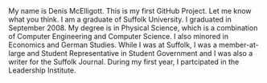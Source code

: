 <html>
<head>
<title><strong>Introduction</strong></title>
</head>

<body>
My name is Denis McElligott. This is my first GitHub Project. Let me know what you think.
</body>

<body>
I am a graduate of Suffolk University. I graduated in September 2008. My degree is in Physical Science, which is a 
combination of Computer Engineering and Computer Science. I also minored in Economics and German Studies.
</body>

<body>
While I was at Suffolk, I was a member-at-large and Student Representative in Student Government and I was also a
writer for the Suffolk Journal. During my first year, I partcipated in the Leadership Institute.
</body>

</html>
